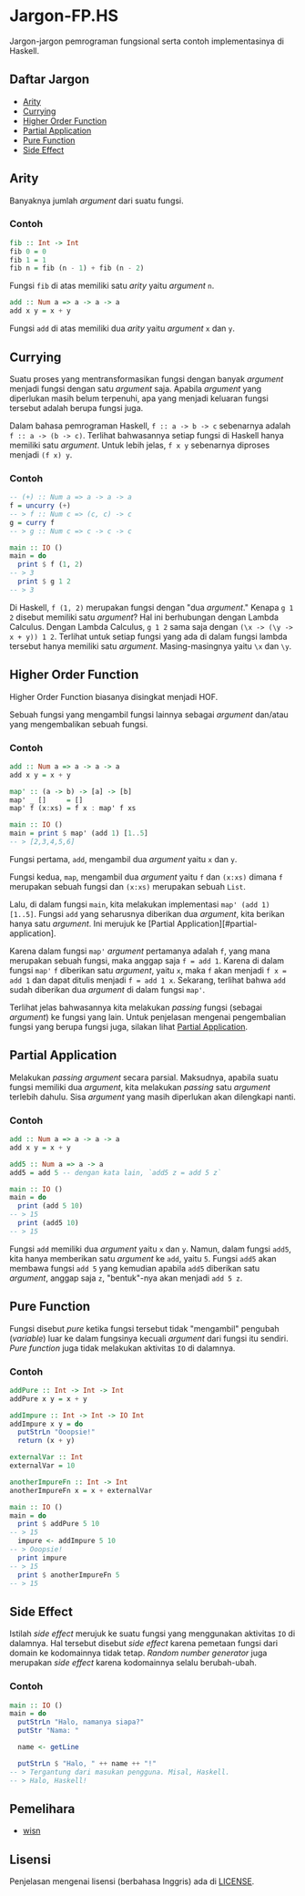 # Jargon-FP.HS

Jargon-jargon pemrograman fungsional serta contoh implementasinya di Haskell.

## Daftar Jargon

- [Arity](#arity)
- [Currying](#currying)
- [Higher Order Function](#higher-order-function)
- [Partial Application](#partial-application)
- [Pure Function](#pure-function)
- [Side Effect](#side-effect)

## Arity

Banyaknya jumlah *argument* dari suatu fungsi.

### Contoh

```haskell
fib :: Int -> Int
fib 0 = 0
fib 1 = 1
fib n = fib (n - 1) + fib (n - 2)
```

Fungsi `fib` di atas memiliki satu *arity* yaitu *argument* `n`.

```haskell
add :: Num a => a -> a -> a
add x y = x + y
```

Fungsi `add` di atas memiliki dua *arity* yaitu *argument* `x` dan `y`.

## Currying

Suatu proses yang mentransformasikan fungsi dengan banyak *argument* menjadi
fungsi dengan satu *argument* saja. Apabila *argument* yang diperlukan masih
belum terpenuhi, apa yang menjadi keluaran fungsi tersebut adalah berupa
fungsi juga.

Dalam bahasa pemrograman Haskell, `f :: a -> b -> c` sebenarnya adalah
`f :: a -> (b -> c)`. Terlihat bahwasannya setiap fungsi di Haskell hanya
memiliki satu *argument*. Untuk lebih jelas, `f x y` sebenarnya diproses
menjadi `(f x) y`.

### Contoh

```haskell
-- (+) :: Num a => a -> a -> a
f = uncurry (+)
-- > f :: Num c => (c, c) -> c
g = curry f
-- > g :: Num c => c -> c -> c

main :: IO ()
main = do
  print $ f (1, 2)
-- > 3
  print $ g 1 2
-- > 3
```

Di Haskell, `f (1, 2)` merupakan fungsi dengan "dua *argument*." Kenapa
`g 1 2` disebut memiliki satu *argument*? Hal ini berhubungan dengan Lambda
Calculus. Dengan Lambda Calculus, `g 1 2` sama saja dengan
`(\x -> (\y -> x + y)) 1 2`. Terlihat untuk setiap fungsi yang ada di dalam
fungsi lambda tersebut hanya memiliki satu *argument*. Masing-masingnya yaitu
`\x` dan `\y`.

## Higher Order Function

Higher Order Function biasanya disingkat menjadi HOF.

Sebuah fungsi yang mengambil fungsi lainnya sebagai *argument* dan/atau yang
mengembalikan sebuah fungsi.

### Contoh

```haskell
add :: Num a => a -> a -> a
add x y = x + y

map' :: (a -> b) -> [a] -> [b]
map' _ []     = []
map' f (x:xs) = f x : map' f xs

main :: IO ()
main = print $ map' (add 1) [1..5]
-- > [2,3,4,5,6]
```

Fungsi pertama, `add`, mengambil dua *argument* yaitu `x` dan `y`.

Fungsi kedua, `map`, mengambil dua *argument* yaitu `f` dan `(x:xs)` dimana
`f` merupakan sebuah fungsi dan `(x:xs)` merupakan sebuah `List`.

Lalu, di dalam fungsi `main`, kita melakukan implementasi
`map' (add 1) [1..5]`. Fungsi `add` yang seharusnya diberikan dua *argument*,
kita berikan hanya satu *argument*. Ini merujuk ke
[Partial Application][#partial-application].

Karena dalam fungsi `map'` *argument* pertamanya adalah `f`, yang mana
merupakan sebuah fungsi, maka anggap saja `f = add 1`. Karena di dalam fungsi
`map'` `f` diberikan satu *argument*, yaitu `x`, maka `f` akan menjadi
`f x = add 1` dan dapat ditulis menjadi `f = add 1 x`. Sekarang, terlihat
bahwa `add` sudah diberikan dua *argument* di dalam fungsi `map'`.

Terlihat jelas bahwasannya kita melakukan *passing* fungsi (sebagai *argument*)
ke fungsi yang lain. Untuk penjelasan mengenai pengembalian fungsi yang berupa
fungsi juga, silakan lihat [Partial Application](#partial-application).

## Partial Application

Melakukan *passing argument* secara parsial. Maksudnya, apabila suatu fungsi
memiliki dua *argument*, kita melakukan *passing* satu *argument* terlebih
dahulu. Sisa *argument* yang masih diperlukan akan dilengkapi nanti.

### Contoh

```haskell
add :: Num a => a -> a -> a
add x y = x + y

add5 :: Num a => a -> a
add5 = add 5 -- dengan kata lain, `add5 z = add 5 z`

main :: IO ()
main = do
  print (add 5 10)
-- > 15
  print (add5 10)
-- > 15
```

Fungsi `add` memiliki dua *argument* yaitu `x` dan `y`. Namun, dalam fungsi
`add5`, kita hanya memberikan satu *argument* ke `add`, yaitu `5`. Fungsi
`add5` akan membawa fungsi `add 5` yang kemudian apabila `add5` diberikan
satu *argument*, anggap saja `z`, "bentuk"-nya akan menjadi `add 5 z`.

## Pure Function

Fungsi disebut *pure* ketika fungsi tersebut tidak "mengambil" pengubah
(*variable*) luar ke dalam fungsinya kecuali *argument* dari fungsi itu
sendiri. *Pure function* juga tidak melakukan aktivitas `IO` di dalamnya.

### Contoh

```haskell
addPure :: Int -> Int -> Int
addPure x y = x + y

addImpure :: Int -> Int -> IO Int
addImpure x y = do
  putStrLn "Ooopsie!"
  return (x + y)

externalVar :: Int
externalVar = 10

anotherImpureFn :: Int -> Int
anotherImpureFn x = x + externalVar

main :: IO ()
main = do
  print $ addPure 5 10
-- > 15
  impure <- addImpure 5 10
-- > Ooopsie!
  print impure
-- > 15
  print $ anotherImpureFn 5
-- > 15
```

## Side Effect

Istilah *side effect* merujuk ke suatu fungsi yang menggunakan aktivitas `IO`
di dalamnya. Hal tersebut disebut *side effect* karena pemetaan fungsi dari
domain ke kodomainnya tidak tetap. *Random number generator* juga merupakan
*side effect* karena kodomainnya selalu berubah-ubah.

### Contoh

```haskell
main :: IO ()
main = do
  putStrLn "Halo, namanya siapa?"
  putStr "Nama: "

  name <- getLine

  putStrLn $ "Halo, " ++ name ++ "!"
-- > Tergantung dari masukan pengguna. Misal, Haskell.
-- > Halo, Haskell!
```

## Pemelihara

- [wisn](https://github.com/wisn)

## Lisensi

Penjelasan mengenai lisensi (berbahasa Inggris) ada di [LICENSE](LICENSE).
